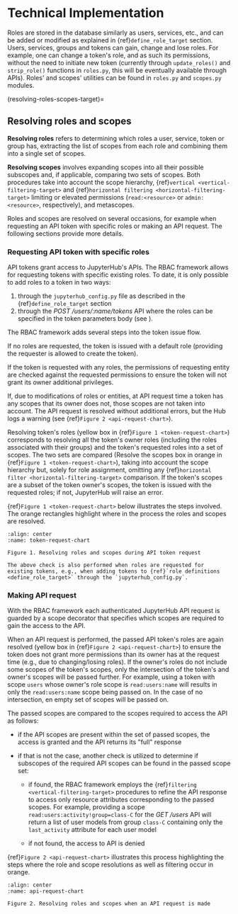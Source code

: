 # Technical Implementation

Roles are stored in the database similarly as users, services, etc., and can be added or modified as explained in {ref}`define_role_target` section. Users, services, groups and tokens can gain, change and lose roles. For example, one can change a token's role, and as such its permissions, without the need to initiate new token (currently through `update_roles()` and `strip_role()` functions in `roles.py`, this will be eventually available through APIs). Roles' and scopes' utilities can be found in `roles.py` and `scopes.py` modules.

(resolving-roles-scopes-target)=

## Resolving roles and scopes

**Resolving roles** refers to determining which roles a user, service, token or group has, extracting the list of scopes from each role and combining them into a single set of scopes.

**Resolving scopes** involves expanding scopes into all their possible subscopes and, if applicable, comparing two sets of scopes. Both procedures take into account the scope hierarchy, {ref}`vertical <vertical-filtering-target>` and {ref}`horizontal filtering <horizontal-filtering-target>` limiting or elevated permissions (`read:<resource>` or `admin:<resource>`, respectively), and metascopes.

Roles and scopes are resolved on several occasions, for example when requesting an API token with specific roles or making an API request. The following sections provide more details.

### Requesting API token with specific roles

API tokens grant access to JupyterHub's APIs. The RBAC framework allows for requesting tokens with specific existing roles. To date, it is only possible to add roles to a token in two ways:

1. through the `jupyterhub_config.py` file as described in the {ref}`define_role_target` section
2. through the _POST /users/:name/tokens_ API where the roles can be specified in the token parameters body (see [](../reference/rest-api.rst)).

The RBAC framework adds several steps into the token issue flow.

If no roles are requested, the token is issued with a default role (providing the requester is allowed to create the token).

If the token is requested with any roles, the permissions of requesting entity are checked against the requested permissions to ensure the token will not grant its owner additional privileges.

If, due to modifications of roles or entities, at API request time a token has any scopes that its owner does not, those scopes are not taken into account. The API request is resolved without additional errors, but the Hub logs a warning (see {ref}`Figure 2 <api-request-chart>`).

Resolving token's roles (yellow box in {ref}`Figure 1 <token-request-chart>`) corresponds to resolving all the token's owner roles (including the roles associated with their groups) and the token's requested roles into a set of scopes. The two sets are compared (Resolve the scopes box in orange in {ref}`Figure 1 <token-request-chart>`), taking into account the scope hierarchy but, solely for role assignment, omitting any {ref}`horizontal filter <horizontal-filtering-target>` comparison. If the token's scopes are a subset of the token owner's scopes, the token is issued with the requested roles; if not, JupyterHub will raise an error.

{ref}`Figure 1 <token-request-chart>` below illustrates the steps involved. The orange rectangles highlight where in the process the roles and scopes are resolved.

```{figure} ../images/rbac-token-request-chart.png
:align: center
:name: token-request-chart

Figure 1. Resolving roles and scopes during API token request
```

```{note}
The above check is also performed when roles are requested for existing tokens, e.g., when adding tokens to {ref}`role definitions <define_role_target>` through the `jupyterhub_config.py`.
```

### Making API request

With the RBAC framework each authenticated JupyterHub API request is guarded by a scope decorator that specifies which scopes are required to gain the access to the API.

When an API request is performed, the passed API token's roles are again resolved (yellow box in {ref}`Figure 2 <api-request-chart>`) to ensure the token does not grant more permissions than its owner has at the request time (e.g., due to changing/losing roles).
If the owner's roles do not include some scopes of the token's scopes, only the intersection of the token's and owner's scopes will be passed further. For example, using a token with scope `users` whose owner's role scope is `read:users:name` will results in only the `read:users:name` scope being passed on. In the case of no intersection, en empty set of scopes will be passed on.

The passed scopes are compared to the scopes required to access the API as follows:

- if the API scopes are present within the set of passed scopes, the access is granted and the API returns its "full" response

- if that is not the case, another check is utilized to determine if subscopes of the required API scopes can be found in the passed scope set:

  - if found, the RBAC framework employs the {ref}`filtering <vertical-filtering-target>` procedures to refine the API response to access only resource attributes corresponding to the passed scopes. For example, providing a scope `read:users:activity!group=class-C` for the _GET /users_ API will return a list of user models from group `class-C` containing only the `last_activity` attribute for each user model

  - if not found, the access to API is denied

{ref}`Figure 2 <api-request-chart>` illustrates this process highlighting the steps where the role and scope resolutions as well as filtering occur in orange.

```{figure} ../images/rbac-api-request-chart.png
:align: center
:name: api-request-chart

Figure 2. Resolving roles and scopes when an API request is made
```
